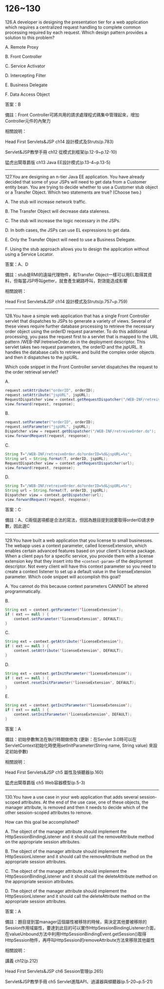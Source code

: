 126~130
========================
126.A developer is designing the presentation tier for a web application which requires a centralized request handling to complete common processing required by each request. Which design pattern provides a solution to this problem?

A.   Remote Proxy 

B.   Front Controller 

C.   Service Activator 

D.   Intercepting Filter 

E.   Business Delegate 

F.   Data Access Object

<!--sec data-title="解析" data-id="section126_2" data-collapse=true ces-->
答案：B

備註：Front Controller可將共用的請求處理程式碼集中管理起來，增加Controller元件的內聚力

相關說明：

Head First Servlets&JSP ch14 設計模式及Struts(p.783)

Servlet&JSP教學手冊 ch12 從模式到框架(p.12-9~p.12-10)

猛虎出閘尊爵版 ch13 Java EE設計模式(p.13-4~p.13-5)
<!--endsec-->

---
127.You are designing an n-tier Java EE application. You have already decided that some of your JSPs will need to get data from a Customer entity bean. You are trying to decide whether to use a Customer stub object or a Transfer Object. Which two statements are true? (Choose two.)

A.   The stub will increase network traffic. 

B.   The Transfer Object will decrease data staleness. 

C.   The stub will increase the logic necessary in the JSPs. 

D.   In both cases, the JSPs can use EL expressions to get data. 

E.   Only the Transfer Object will need to use a Business Delegate. 

F.   Using the stub approach allows you to design the application without using a Service Locator.

<!--sec data-title="解析" data-id="section127_2" data-collapse=true ces-->
答案：A、D

備註：stub是RMI的遠端代理物件，和Transfer Object一樣可以用EL取得其資料，但每當JSP呼叫getter，就會產生網路呼叫，對效能造成影響

相關說明：

Head First Servlets&JSP ch14 設計模式及Struts(p.757~p.759)
<!--endsec-->

---
128.You have a simple web application that has a single Front Controller servlet that dispatches to JSPs to generate a variety of views. Several of these views require further database processing to retrieve the necessary order object using the orderID request parameter. To do this additional processing, you pass the request first to a servlet that is mapped to the URL pattern /WEB-INF/retreiveOrder.do in the deployment descriptor. This servlet takes two request parameters, the orderID and the jspURL. It handles the database calls to retrieve and build the complex order objects and then it dispatches to the jspURL. 

Which code snippet in the Front Controller servlet dispatches the request to the order retrieval servlet?

A.   

```java
request.setAttribute("orderID", orderID);
request.setAttribute("jspURL", jspURL); 
RequestDispatcher view = context.getRequestDispatcher("/WEB-INF/retreiveOrder.do"); 
view.forward(request, response); 
```

B.   

```java
request.setParameter("orderID", orderID);
request.setParameter("jspURL", jspURL); 
Dispatcher view = request.getDispatcher("/WEB-INF/retreiveOrder.do"); 
view.forwardRequest(request, response); 
```

C.   

```java
String T="/WEB-INF/retreiveOrder.do?orderID=%d&jspURL=%s"; 
String url = String.format(T, orderID, jspURL); 
RequestDispatcher view = context.getRequestDispatcher(url);
view.forward(request, response); 
```

D.  

```java
String T="/WEB-INF/retreiveOrder.do?orderID=%d&jspURL=%s"; 
String url = String.format(T, orderID, jspURL); 
Dispatcher view = context.getDispatcher(url);
view.forwardRequest(request, response);
```

<!--sec data-title="解析" data-id="section128_2" data-collapse=true ces-->
答案：C

備註：A、C兩個選項都是合法的寫法，但因為題目提到說要取得orderID請求參數，因此選C
<!--endsec-->

---
129.You have built a web application that you license to small businesses. The webapp uses a context parameter, called licenseExtension, which enables certain advanced features based on your client's license package. When a client pays for a specific service, you provide them with a license extension key that they insert into the `<context-param>` of the deployment descriptor. Not every client will have this context parameter so you need to create a context listener to set up a default value in the licenseExtension parameter. Which code snippet will accomplish this goal?

A.   You cannot do this because context parameters CANNOT be altered programmatically. 

B.   

```java
String ext = context.getParameter('licenseExtension'); 
if ( ext == null ) { 
	context.setParameter('licenseExtension', DEFAULT); 
} 
```

C.   

```java
String ext = context.getAttribute('licenseExtension'); 
if ( ext == null ) { 
	context.setAttribute('licenseExtension', DEFAULT); 
}
```

D.   

```java
String ext = context.getInitParameter('licenseExtension'); 
if ( ext == null ) {
	context.resetInitParameter('licenseExtension', DEFAULT); 
} 
```

E.   

```java
String ext = context.getInitParameter('licenseExtension'); 
if ( ext == null ) { 
	context.setInitParameter('licenseExtension', DEFAULT); 
}
```

<!--sec data-title="解析" data-id="section129_2" data-collapse=true ces-->
答案：A

備註：初始參數無法在執行時期做修改
(更新：在Servlet 3.0時可以在ServletContext初始化時使用setInitParameter(String name, String value) 來設定初始參數)

相關說明：

Head First Servlets&JSP ch5 屬性及偵聽器(p.160)

猛虎出閘尊爵版 ch5 Web容器模型(p.5-3)
<!--endsec-->


---
130.You have a use case in your web application that adds several session-scoped attributes.  At the end of the use case, one of these objects, the manager attribute, is removed and then it needs to decide which of the other session-scoped attributes to remove. 

How can this goal be accomplished?

A.   The object of the manager attribute should implement the HttpSessionBindingListener and it should call the removeAttribute method on the appropriate session attributes.

B.   The object of the manager attribute should implement the HttpSessionListener and it should call the removeAttribute method on the appropriate session attributes.

C.   The object of the manager attribute should implement the HttpSessionBindingListener and it should call the deleteAttribute method on the appropriate session attributes. 

D.   The object of the manager attribute should implement the HttpSessionListener and it should call the deleteAttribute method on the appropriate session attributes.

<!--sec data-title="解析" data-id="section130_2" data-collapse=true ces-->
答案：A

備註：題目提到當manager這個屬性被移除的時候，需決定其他要被移除的Session作用域屬性，要達到此目的可以實作HttpSessionBindingListener介面，在valueUnbound方法中利用HttpSessionBindingEvent.getSession()取得HttpSession物件，再呼叫HttpSession的removeAttribute方法來移除其他屬性

相關說明：

講義 ch12(p.212)

Head First Servlets&JSP ch6 Session管理(p.265)

Servlet&JSP教學手冊 ch5 Servlet進階API、過濾器與傾聽器(p.5-20~p.5-21)
<!--endsec-->

